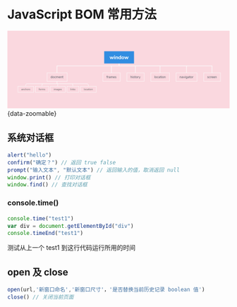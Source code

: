 # JavaScript BOM 常用方法

![BOM](./img/BOM.png){data-zoomable}

## 系统对话框

```js
alert("hello")
confirm("确定？") // 返回 true false
prompt("输入文本", "默认文本") // 返回输入的值，取消返回 null
window.print() // 打印对话框
window.find() // 查找对话框
```

### console.time()

```js
console.time("test1")
var div = document.getElementById("div")
console.timeEnd("test1")
```

测试从上一个 test1 到这行代码运行所用的时间

## open 及 close

```js
open(url,'新窗口命名','新窗口尺寸'，'是否替换当前历史记录 boolean 值')
close() // 关闭当前页面
```
